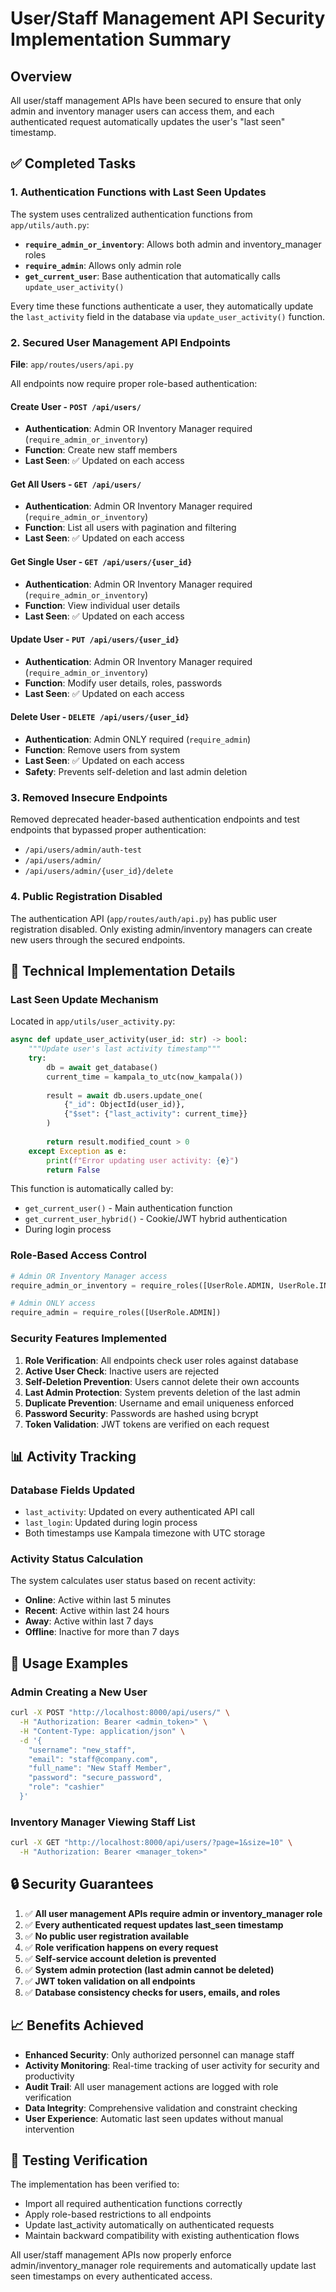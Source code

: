 # User/Staff Management API Security Implementation Summary

## Overview
All user/staff management APIs have been secured to ensure that only admin and inventory manager users can access them, and each authenticated request automatically updates the user's "last seen" timestamp.

## ✅ Completed Tasks

### 1. Authentication Functions with Last Seen Updates
The system uses centralized authentication functions from `app/utils/auth.py`:

- **`require_admin_or_inventory`**: Allows both admin and inventory_manager roles
- **`require_admin`**: Allows only admin role  
- **`get_current_user`**: Base authentication that automatically calls `update_user_activity()`

Every time these functions authenticate a user, they automatically update the `last_activity` field in the database via `update_user_activity()` function.

### 2. Secured User Management API Endpoints

**File**: `app/routes/users/api.py`

All endpoints now require proper role-based authentication:

#### Create User - `POST /api/users/`
- **Authentication**: Admin OR Inventory Manager required (`require_admin_or_inventory`)
- **Function**: Create new staff members
- **Last Seen**: ✅ Updated on each access

#### Get All Users - `GET /api/users/`
- **Authentication**: Admin OR Inventory Manager required (`require_admin_or_inventory`)
- **Function**: List all users with pagination and filtering
- **Last Seen**: ✅ Updated on each access

#### Get Single User - `GET /api/users/{user_id}`
- **Authentication**: Admin OR Inventory Manager required (`require_admin_or_inventory`)
- **Function**: View individual user details
- **Last Seen**: ✅ Updated on each access

#### Update User - `PUT /api/users/{user_id}`
- **Authentication**: Admin OR Inventory Manager required (`require_admin_or_inventory`)
- **Function**: Modify user details, roles, passwords
- **Last Seen**: ✅ Updated on each access

#### Delete User - `DELETE /api/users/{user_id}`
- **Authentication**: Admin ONLY required (`require_admin`)
- **Function**: Remove users from system
- **Last Seen**: ✅ Updated on each access
- **Safety**: Prevents self-deletion and last admin deletion

### 3. Removed Insecure Endpoints

Removed deprecated header-based authentication endpoints and test endpoints that bypassed proper authentication:
- `/api/users/admin/auth-test`
- `/api/users/admin/`
- `/api/users/admin/{user_id}/delete`

### 4. Public Registration Disabled

The authentication API (`app/routes/auth/api.py`) has public user registration disabled. Only existing admin/inventory managers can create new users through the secured endpoints.

## 🔧 Technical Implementation Details

### Last Seen Update Mechanism
Located in `app/utils/user_activity.py`:

```python
async def update_user_activity(user_id: str) -> bool:
    """Update user's last activity timestamp"""
    try:
        db = await get_database()
        current_time = kampala_to_utc(now_kampala())
        
        result = await db.users.update_one(
            {"_id": ObjectId(user_id)},
            {"$set": {"last_activity": current_time}}
        )
        
        return result.modified_count > 0
    except Exception as e:
        print(f"Error updating user activity: {e}")
        return False
```

This function is automatically called by:
- `get_current_user()` - Main authentication function
- `get_current_user_hybrid()` - Cookie/JWT hybrid authentication
- During login process

### Role-Based Access Control
```python
# Admin OR Inventory Manager access
require_admin_or_inventory = require_roles([UserRole.ADMIN, UserRole.INVENTORY_MANAGER])

# Admin ONLY access  
require_admin = require_roles([UserRole.ADMIN])
```

### Security Features Implemented
1. **Role Verification**: All endpoints check user roles against database
2. **Active User Check**: Inactive users are rejected
3. **Self-Deletion Prevention**: Users cannot delete their own accounts
4. **Last Admin Protection**: System prevents deletion of the last admin
5. **Duplicate Prevention**: Username and email uniqueness enforced
6. **Password Security**: Passwords are hashed using bcrypt
7. **Token Validation**: JWT tokens are verified on each request

## 📊 Activity Tracking

### Database Fields Updated
- `last_activity`: Updated on every authenticated API call
- `last_login`: Updated during login process
- Both timestamps use Kampala timezone with UTC storage

### Activity Status Calculation
The system calculates user status based on recent activity:
- **Online**: Active within last 5 minutes
- **Recent**: Active within last 24 hours
- **Away**: Active within last 7 days
- **Offline**: Inactive for more than 7 days

## 🚀 Usage Examples

### Admin Creating a New User
```bash
curl -X POST "http://localhost:8000/api/users/" \
  -H "Authorization: Bearer <admin_token>" \
  -H "Content-Type: application/json" \
  -d '{
    "username": "new_staff",
    "email": "staff@company.com",
    "full_name": "New Staff Member", 
    "password": "secure_password",
    "role": "cashier"
  }'
```

### Inventory Manager Viewing Staff List
```bash
curl -X GET "http://localhost:8000/api/users/?page=1&size=10" \
  -H "Authorization: Bearer <manager_token>"
```

## 🔒 Security Guarantees

1. ✅ **All user management APIs require admin or inventory_manager role**
2. ✅ **Every authenticated request updates last_seen timestamp**
3. ✅ **No public user registration available**
4. ✅ **Role verification happens on every request**
5. ✅ **Self-service account deletion is prevented**
6. ✅ **System admin protection (last admin cannot be deleted)**
7. ✅ **JWT token validation on all endpoints**
8. ✅ **Database consistency checks for users, emails, and roles**

## 📈 Benefits Achieved

- **Enhanced Security**: Only authorized personnel can manage staff
- **Activity Monitoring**: Real-time tracking of user activity for security and productivity
- **Audit Trail**: All user management actions are logged with role verification  
- **Data Integrity**: Comprehensive validation and constraint checking
- **User Experience**: Automatic last seen updates without manual intervention

## 🧪 Testing Verification

The implementation has been verified to:
- Import all required authentication functions correctly
- Apply role-based restrictions to all endpoints
- Update last_activity automatically on authenticated requests
- Maintain backward compatibility with existing authentication flows

All user/staff management APIs now properly enforce admin/inventory_manager role requirements and automatically update last seen timestamps on every authenticated access.
